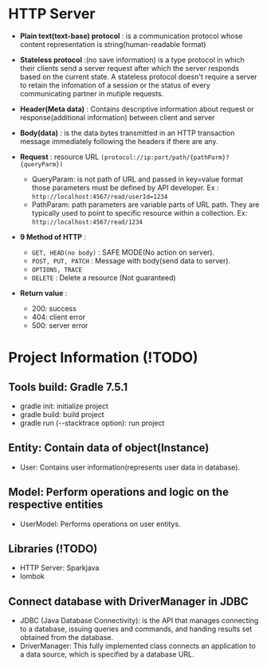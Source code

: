 # HTTP Server

- **Plain text(text-base) protocol** : is a communication protocol whose content representation is string(human-readable format)

- **Stateless protocol** :(no save information) is a type protocol in which their clients send a server request after which the server responds based on the current state. A stateless protocol doesn't require a server to retain the infomation of a session or the status of every communicating partner in mutiple requests.

- **Header(Meta data)** : Contains descriptive information about request or response(additional information) between client and server

- **Body(data)** : is the data bytes transmitted in an HTTP transaction message immediately following the headers if there are any.

- **Request** : resource URL `(protocol://ip:port/path/{pathParm}?{queryParm})`
    - QueryParam: is not path of URL and passed in key=value format those parameters must be defined by API developer. Ex : `http://localhost:4567/read/userId=1234`
    - PathParam: path parameters are variable parts of URL path. They are typically used to point to specific resource within a collection. Ex: `http://localhost:4567/read/1234`

- **9 Method of HTTP** : 
    - `GET, HEAD(no body)` : SAFE MODE(No action on server).
    - `POST, PUT, PATCH` : Message with body(send data to server).
    - `OPTIONS, TRACE`
    - `DELETE` : Delete a resource (Not guaranteed)

- **Return value** :
    - 200: success
    - 404: client error
    - 500: server error

# Project Information (!TODO)
## Tools build: Gradle 7.5.1
- gradle init: initialize project
- gradle build: build project
- gradle run (--stacktrace option): run project

## Entity: Contain data of object(Instance)
- User: Contains user information(represents user data in database).

## Model: Perform operations and logic on the respective entities
- UserModel: Performs operations on user entitys.

## Libraries (!TODO)
- HTTP Server: Sparkjava
- lombok

## Connect database with DriverManager in JDBC
- JDBC (Java Database Connectivity): is the API that manages connecting to a database, issuing queries and commands, and handing results set obtained from the database.
- DriverManager: This fully implemented class connects an application to a data source, which is specified by a database URL.